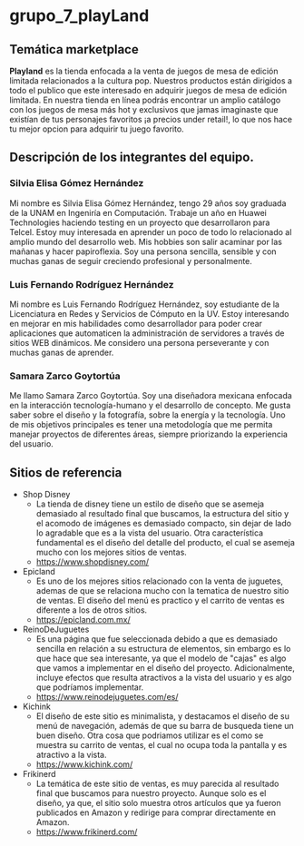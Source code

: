 # grupo_7_playLand
## Temática marketplace
**Playland** es la tienda enfocada a la venta de juegos de mesa de edición limitada relacionados a la cultura pop. Nuestros productos están dirigidos a todo el publico que este interesado en adquirir juegos de mesa de edición limitada. En nuestra tienda en línea podrás encontrar un amplio catálogo con los juegos de mesa más hot y exclusivos que jamas imaginaste que existían de tus personajes favoritos ¡a precios under retail!, lo que nos hace tu mejor opcion para adquirir tu juego favorito.
## Descripción de los integrantes del equipo.
### Silvia Elisa Gómez Hernández
Mi nombre es Silvia Elisa Gómez Hernández, tengo 29 años soy graduada de la UNAM en Ingeniría en Computación. Trabaje un año en Huawei Technologies haciendo testing en un proyecto que desarrollaron para Telcel. Estoy muy interesada en aprender un poco de todo lo relacionado al amplio mundo del desarrollo web. Mis hobbies son salir acaminar por las mañanas y hacer papiroflexia. Soy una persona sencilla, sensible y con muchas ganas de seguir creciendo profesional y personalmente.
### Luis Fernando Rodríguez Hernández
Mi nombre es Luis Fernando Rodríguez Hernández, soy estudiante de la Licenciatura en Redes y Servicios de Cómputo en la UV. Estoy interesando en mejorar en mis habilidades como desarrollador para poder crear aplicaciones que automaticen la administración de servidores a través de sitios WEB dinámicos. Me considero una persona perseverante y con muchas ganas de aprender.
### Samara Zarco Goytortúa
Me llamo Samara Zarco Goytortúa. Soy una diseñadora mexicana enfocada en la interacción tecnología-humano y el desarrollo de concepto. Me gusta saber sobre el diseño y la fotografía, sobre la energía y la tecnología. Uno de mis objetivos principales es tener una metodología que me permita manejar proyectos de diferentes áreas, siempre priorizando la experiencia del usuario.
## Sitios de referencia
* Shop Disney
    * La tienda de disney tiene un estilo de diseño que se asemeja demasiado al resultado final que buscamos, la estructura del sitio y el acomodo de imágenes es demasiado compacto, sin dejar de lado lo agradable que es a la vista del usuario. Otra característica fundamental es el diseño del detalle del producto, el cual se asemeja mucho con los mejores sitios de ventas.
    * https://www.shopdisney.com/
* Epicland
    * Es uno de los mejores sitios relacionado con la venta de juguetes, ademas de que se relaciona mucho con la tematica de nuestro sitio de ventas. El diseño del menú es practico y el carrito de ventas es diferente a los de otros sitios.
    * https://epicland.com.mx/
* ReinoDeJuguetes
    * Es una página que fue seleccionada debido a que es demasiado sencilla en relación a su estructura de elementos, sin embargo es lo que hace que sea interesante, ya que el modelo de "cajas" es algo que vamos a implementar en el diseño del proyecto. Adicionalmente, incluye efectos que resulta atractivos a la vista del usuario y es algo que podríamos implementar.
    * https://www.reinodejuguetes.com/es/
* Kichink
    * El diseño de este sitio es minimalista, y destacamos el diseño de su menú de navegación, además de que su barra de busqueda tiene un buen diseño. Otra cosa que podriamos utilizar es el como se muestra su carrito de ventas, el cual no ocupa toda la pantalla y es atractivo a la vista.
    * https://www.kichink.com/
* Frikinerd
    * La temática de este sitio de ventas, es muy parecida al resultado final que buscamos para nuestro proyecto. Aunque solo es el diseño, ya que, el sitio solo muestra otros artículos que ya fueron publicados en Amazon y redirige para comprar directamente en Amazon.
    * https://www.frikinerd.com/
